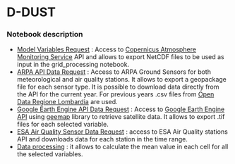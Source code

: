 # D-DUST

### Notebook description
- [Model Variables Request](https://github.com/opengeolab/D-DUST/blob/WP2/Model%20Variables%20Request.ipynb) : Access to [Copernicus Atmosphere Monitoring Service](https://atmosphere.copernicus.eu/data) API and allows to export NetCDF files to be used as input in the grid_processing notebook.
- [ARPA API Data Request](https://github.com/opengeolab/D-DUST/blob/WP2/ARPA_API_ground_sensors.ipynb) : Access to ARPA Ground Sensors for both meteorological and air quality stations. It allows to export a geopackage file for each sensor type. It is possible to download data directly from the API for the current year. For previous years .csv files from [Open Data Regione Lombardia](https://www.dati.lombardia.it/) are used.
- [Google Earth Engine API Data Request](https://github.com/opengeolab/D-DUST/blob/WP2/GEE_API.ipynb) : Access to [Google Earth Engine API](https://developers.google.com/earth-engine/datasets) using [geemap](https://geemap.org/) library to retrieve satellite data. It allows to export .tif files for each selected variable.
- [ESA Air Quality Sensor Data Request](https://github.com/opengeolab/D-DUST/blob/WP2/AQ_ESA_Stations.ipynb) : access to ESA Air Quality stations API and downloads data for each station in the time range.
- [Data processing](https://github.com/opengeolab/D-DUST/blob/WP2/grid_processing.ipynb) : it allows to calculate the mean value in each cell for all the selected variables.

